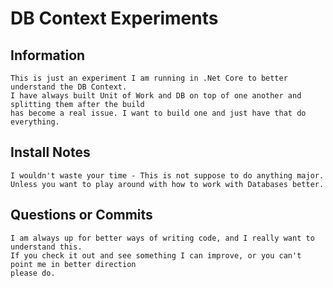 # DB Context Experiments

## Information

```
This is just an experiment I am running in .Net Core to better understand the DB Context.
I have always built Unit of Work and DB on top of one another and splitting them after the build
has become a real issue. I want to build one and just have that do everything.
```

## Install Notes

```
I wouldn't waste your time - This is not suppose to do anything major.
Unless you want to play around with how to work with Databases better.
```

## Questions or Commits

```
I am always up for better ways of writing code, and I really want to understand this.
If you check it out and see something I can improve, or you can't point me in better direction
please do. 
```
